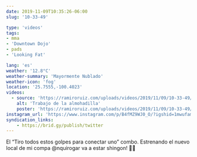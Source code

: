 ```yaml
---
date: 2019-11-09T10:35:26-06:00
slug: '10-33-49'

type: 'videos' 
tags:
- mma
- 'Downtown Dojo'
- pads
- 'Looking Fat'

lang: 'es'
weather: '12.8°C'
weather-summary: 'Mayormente Nublado'
weather-icon: 'fog'
location: '25.7555,-100.4023'
videos:
  - source: 'https://ramiroruiz.com/uploads/videos/2019/11/09/10-33-49/pad-work.mp4'
    alt: 'Trabajo de la almohadilla'
    poster: 'https://ramiroruiz.com/uploads/videos/2019/11/09/10-33-49/poster.jpg'
instagram_url: 'https://www.instagram.com/p/B4fMZ9WJ0_O/?igshid=1mwufamfm2ac4'
syndication_links:
    - https://brid.gy/publish/twitter
---
```

El “Tiro todos estos golpes para conectar uno” combo.
Estrenando el nuevo local de mi compa @nquirogar va a estar shingon! 👏🏼

